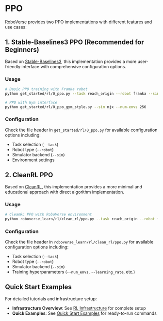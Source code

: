 # PPO

RoboVerse provides two PPO implementations with different features and use cases:

## 1. Stable-Baselines3 PPO (Recommended for Beginners)

Based on [Stable-Baselines3](https://github.com/DLR-RM/stable-baselines3), this implementation provides a more user-friendly interface with comprehensive configuration options.

### Usage

```bash
# Basic PPO training with Franka robot
python get_started/rl/0_ppo.py --task reach_origin --robot franka --sim isaacgym

# PPO with Gym interface
python get_started/rl/0_ppo_gym_style.py --sim mjx --num-envs 256
```

### Configuration

Check the file header in `get_started/rl/0_ppo.py` for available configuration options including:
- Task selection (`--task`)
- Robot type (`--robot`) 
- Simulator backend (`--sim`)
- Environment settings

## 2. CleanRL PPO 

Based on [CleanRL](https://github.com/vwxyzjn/cleanrl), this implementation provides a more minimal and educational approach with direct algorithm implementation.

### Usage

```bash
# CleanRL PPO with RoboVerse environment
python roboverse_learn/rl/clean_rl/ppo.py --task reach_origin --robot franka --sim mjx --num_envs 2048
```

### Configuration

Check the file header in `roboverse_learn/rl/clean_rl/ppo.py` for available configuration options including:
- Task selection (`--task`)
- Robot type (`--robot`)
- Simulator backend (`--sim`) 
- Training hyperparameters (`--num_envs`, `--learning_rate`, etc.)

## Quick Start Examples

For detailed tutorials and infrastructure setup:

- **Infrastructure Overview**: See [RL Infrastructure](../../metasim/get_started/advanced/rl_example/infrastructure.md) for complete setup
- **Quick Examples**: See [Quick Start Examples](../../metasim/get_started/advanced/rl_example/quick_examples.md) for ready-to-run commands